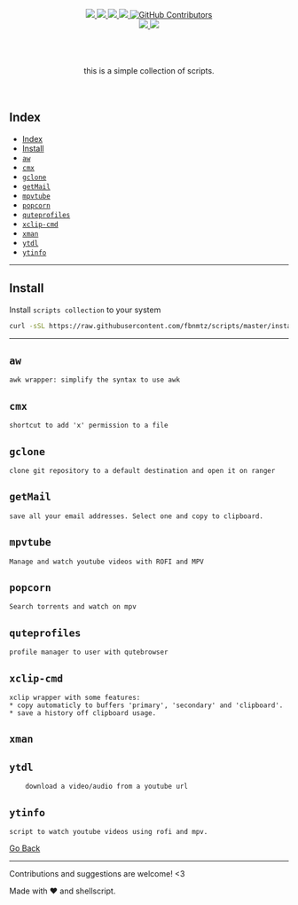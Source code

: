 <!--
 ############################################################################
 Project: scripts (none)
 File...: readme.md
 Created: Friday, 2023/03/31 - 04:54:21
 Author.: @fbnmtz, (fabiano.matoz@gmail.com)
 ~·~·~·~·~·~·~·~·~·~·~·~·~~·~·~·~·~·~·~·~·~·~·~·~·~~·~·~·~·~·~~·~·~·~·~·~·~·~
 Last Modified: Tuesday, 2023/05/30 - 00:14:11
 Modified By..: @fbnmtz, (fabiano.matoz@gmail.com)
 ~·~·~·~·~·~·~·~·~·~·~·~·~~·~·~·~·~·~·~·~·~·~·~·~·~~·~·~·~·~·~~·~·~·~·~·~·~·~
 Version: 0.0.1.47
 ~·~·~·~·~·~·~·~·~·~·~·~·~~·~·~·~·~·~·~·~·~·~·~·~·~~·~·~·~·~·~~·~·~·~·~·~·~·~
 Description: 
  >
 ############################################################################
 HISTORY:
-->

<p align="center">
    <a href="https://www.codefactor.io/repository/github/fbnmtz/scripts/">
        <img src="https://www.codefactor.io/repository/github/fbnmtz/scripts/badge">
    </a>
    <a href="https://github.com/fbnmtz/shell/issues">
        <img src="https://img.shields.io/github/issues/fbnmtz/shell.svg">
    </a>
    <a href="https://img.shields.io/github/forks/fbnmtz/shell.svg">
        <img src="https://img.shields.io/github/forks/fbnmtz/shell.svg">
    </a>
    <a href="https://github.com/fbnmtz/shell/stargazers">
        <img src="https://img.shields.io/github/stars/fbnmtz/shell.svg">
    </a>
    <a href="https://github.com/fbnmtz/shell/graphs/contributors">
      <img alt="GitHub Contributors" src="https://img.shields.io/github/contributors/fbnmtz/shell" />
    </a>
    </br>
    <a href="https://repology.org/metapackage/shell/versions">
        <img src="https://repology.org/badge/tiny-repos/shell.svg">
    </a>
    <a href="https://gitHub.com/fbnmtz/scripts/releases/">
        <img src="https://img.shields.io/github/release/fbnmtz/scripts.svg">
    </a>
    <!-- <a href="#">
        <img src="https://img.shields.io/github/downloads/fbnmtz/scripts/total">
    </a> -->
</p>

<p align="center">
    </br></br></br>this is a simple collection of scripts.</br></br></br>
</p>

## Index

- [Index](#index)
- [Install](#install)
- [`aw`](#aw)
- [`cmx`](#cmx)
- [`gclone`](#gclone)
- [`getMail`](#getmail)
- [`mpvtube`](#mpvtube)
- [`popcorn`](#popcorn)
- [`quteprofiles`](#quteprofiles)
- [`xclip-cmd`](#xclip-cmd)
- [`xman`](#xman)
- [`ytdl`](#ytdl)
- [`ytinfo`](#ytinfo)

---

## Install

Install `scripts collection` to your system

```bash
curl -sSL https://raw.githubusercontent.com/fbnmtz/scripts/master/install | bash 

```

---

## `aw`

```
awk wrapper: simplify the syntax to use awk
```

## `cmx`
```
shortcut to add 'x' permission to a file
```
## `gclone`
```
clone git repository to a default destination and open it on ranger
```

## `getMail`
```
save all your email addresses. Select one and copy to clipboard.
```

## `mpvtube`
```
Manage and watch youtube videos with ROFI and MPV
```


## `popcorn`
```
Search torrents and watch on mpv
```
## `quteprofiles`
```
profile manager to user with qutebrowser
```

## `xclip-cmd`
```
xclip wrapper with some features:
* copy automaticly to buffers 'primary', 'secondary' and 'clipboard'.
* save a history off clipboard usage.

```

## `xman`

## `ytdl`
```
    download a video/audio from a youtube url
```

## `ytinfo`
```
script to watch youtube videos using rofi and mpv.
```

[Go Back](#index)

---

Contributions and suggestions are welcome! &lt;3

Made with ❤️ and shellscript.
